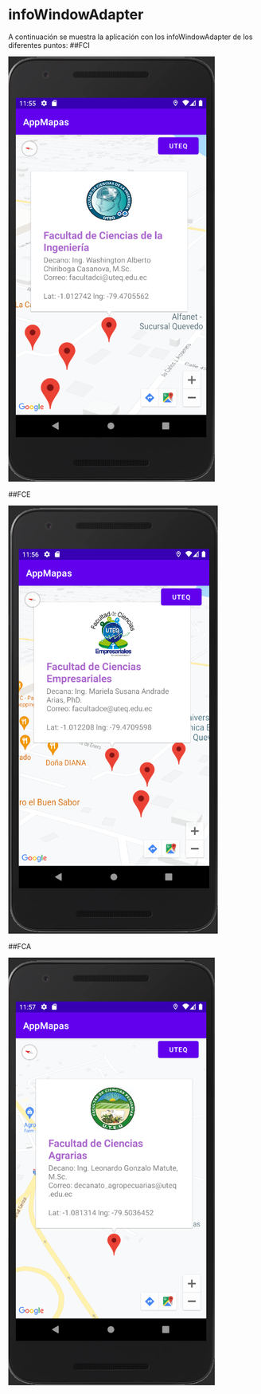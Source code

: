 # infoWindowAdapter
A continuación se muestra la aplicación con los infoWindowAdapter de los diferentes puntos:
##FCI

![image](https://github.com/vgguillen/infoWindowAdapter/blob/main/Logos/Listo%20FCI.png?raw=true)

##FCE

![image](https://github.com/vgguillen/infoWindowAdapter/blob/main/Logos/Listo%20FCE.png?raw=true)

##FCA

![image](https://github.com/vgguillen/infoWindowAdapter/blob/main/Logos/Listo%20FCA.png?raw=true)
